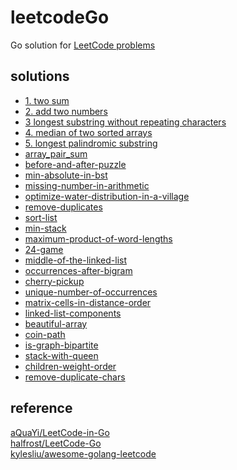 # leetcodeGo
Go solution for [LeetCode problems](https://leetcode.com/problemset/all/) 

## solutions
* [1. two sum](1.two_sum)
* [2. add two numbers](2.add_two_numbers)
* [3 longest substring without repeating characters](3.longest_substring_without_repeating_characters)
* [4. median of two sorted arrays](4.median_of_two_sorted_arrays)
* [5. longest palindromic substring](5.longest_palindromic_substring)
* [array_pair_sum](array_pair_sum/d.go)
* [before-and-after-puzzle](before-and-after-puzzle/d.go)
* [min-absolute-in-bst](min-absolute-in-bst/d.go)
* [missing-number-in-arithmetic](missing-number-in-arithmetic/d.go)
* [optimize-water-distribution-in-a-village](optimize-water-distribution-in-a-village/d.go)
* [remove-duplicates](remove-duplicates/d.go)
* [sort-list](sort-list/d.go)
* [min-stack](min-stack/d.go)
* [maximum-product-of-word-lengths](maximum-product-of-word-lengths/d.go)
* [24-game](24-game/d.go)
* [middle-of-the-linked-list](middle-of-the-linked-list/d.go)
* [occurrences-after-bigram](occurrences-after-bigram/d.go)
* [cherry-pickup](cherry-pickup/d.go)
* [unique-number-of-occurrences](unique-number-of-occurrences/d.go)
* [matrix-cells-in-distance-order](matrix-cells-in-distance-order/d.go)
* [linked-list-components](linked-list-components/d.go)
* [beautiful-array](beautiful-array/d.go)
* [coin-path](coin-path/d.go)
* [is-graph-bipartite](is-graph-bipartite/d.go)
* [stack-with-queen](stack-with-queen/d.go)
* [children-weight-order](children-weight-order/d.go)
* [remove-duplicate-chars](remove-duplicate-chars/d.go)

## reference
[aQuaYi/LeetCode-in-Go](https://github.com/aQuaYi/LeetCode-in-Go)<br>
[halfrost/LeetCode-Go](https://github.com/halfrost/LeetCode-Go)<br>
[kylesliu/awesome-golang-leetcode](https://github.com/kylesliu/awesome-golang-leetcode)<br>
